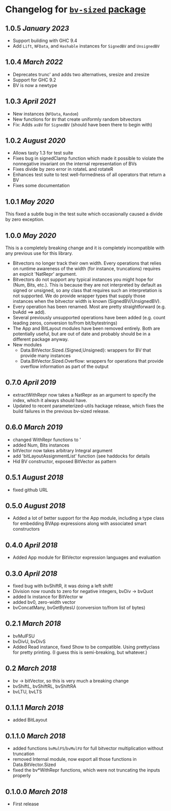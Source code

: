 # Changelog for [`bv-sized` package](http://hackage.haskell.org/package/bv-sized)

## 1.0.5 *January 2023*

* Support building with GHC 9.4
* Add `Lift`, `NFData`, and `Hashable` instances for `SignedBV` and
  `UnsignedBV`

## 1.0.4 *March 2022*

* Deprecates trunc' and adds two alternatives, sresize and zresize
* Support for GHC 9.2
* BV is now a newtype

## 1.0.3 *April 2021*

* New instances (`NFData`, `Random`)
* New functions for `BV` that create uniformly random bitvectors
* Fix: Adds `asBV` for `SignedBV` (should have been there to begin with)

## 1.0.2 *August 2020*

* Allows tasty 1.3 for test suite
* Fixes bug in signedClamp function which made it possible to violate
  the nonnegative invariant on the internal representation of BVs
* Fixes divide by zero error in rotateL and rotateR
* Enhances test suite to test well-formedness of all operators that
  return a BV
* Fixes some documentation

## 1.0.1 *May 2020*

This fixed a subtle bug in the test suite which occasionally caused a
divide by zero exception.

## 1.0.0 *May 2020*

This is a completely breaking change and it is completely incompatible
with any previous use for this library.

  * Bitvectors no longer track their own width. Every operations that
    relies on runtime awareness of the width (for instance,
    truncations) requires an expicit 'NatRepr' argument.
  * Bitvectors do not support any typical instances you might hope for
    (Num, Bits, etc.). This is because they are not interpreted by
    default as signed or unsigned, so any class that requires such an
    interpretation is not supported. We do provide wrapper types that
    supply those instances when the bitvector width is known
    (SignedBV/UnsignedBV).
  * Every operation has been renamed. Most are pretty straightforward
    (e.g. bvAdd ==> add).
  * Several previously unsupported operations have been added
    (e.g. count leading zeros, conversion to/from bit/bytestrings)
  * The App and BitLayout modules have been removed entirely. Both are
    potentially useful, but are out of date and probably should be in
    a different package anyway.
  * New modules
	  * Data.BitVector.Sized.{Signed,Unsigned}: wrappers for BV that
		provide many instances
	  * Data.BitVector.Sized.Overflow: wrappers for operations that
        provide overflow information as part of the output

## 0.7.0 *April 2019*
  * extractWithRepr now takes a NatRepr as an argument to specify the
    index, which it always should have.
  * Updated to recent parameterized-utils hackage release, which fixes
    the build failures in the previous bv-sized release.

## 0.6.0 *March 2019*
  * changed WithRepr functions to '
  * added Num, Bits instances
  * bitVector now takes arbitrary Integral argument
  * add 'bitLayoutAssignmentList' function (see haddocks for details
  * Hid BV constructor, exposed BitVector as pattern

## 0.5.1 *August 2018*
  * fixed github URL

## 0.5.0 *August 2018*
  * Added a lot of better support for the App module, including a type
    class for embedding BVApp expressions along with associated smart
    constructors

## 0.4.0 *April 2018*
  * Added App module for BitVector expression languages and evaluation

## 0.3.0 *April 2018*
  * fixed bug with bvShiftR, it was doing a left shift!
  * Division now rounds to zero for negative integers, bvDiv -> bvQuot
  * added Ix instance for BitVector w
  * added bv0, zero-width vector
  * bvConcatMany, bvGetBytesU (conversion to/from list of bytes)

## 0.2.1 *March 2018*
  * bvMulFSU
  * bvDivU, bvDivS
  * Added Read instance, fixed Show to be compatible. Using
    prettyclass for pretty printing. (I guess this is semi-breaking,
    but whatever.)

## 0.2 *March 2018*
  * bv -> bitVector, so this is very much a breaking change
  * bvShiftL, bvShiftRL, bvShiftRA
  * bvLTU, bvLTS

## 0.1.1.1 *March 2018*
  * added BitLayout

## 0.1.1.0 *March 2018*
  * added functions `bvMulFS`/`bvMulFU` for full bitvector
    multiplication without truncation
  * removed Internal module, now export all those functions in Data.BitVector.Sized
  * fixed the bv*WithRepr functions, which were not truncating the
    inputs properly

## 0.1.0.0 *March 2018*
  * First release
